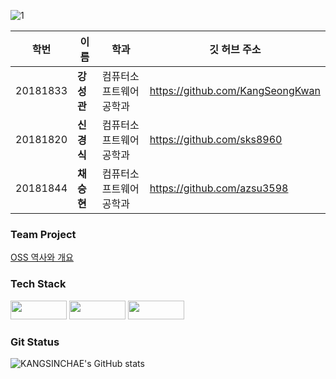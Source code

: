 
![1](https://user-images.githubusercontent.com/101855945/202638511-d6cec7a4-6484-47a4-ba88-843b48287c38.JPG)

|학번|이름|학과|깃 허브 주소|
|---|---|---|---|
|20181833|**강성관**|컴퓨터소프트웨어공학과|https://github.com/KangSeongKwan|
|20181820|**신경식**|컴퓨터소프트웨어공학과|https://github.com/sks8960|
|20181844|**채승현**|컴퓨터소프트웨어공학과|https://github.com/azsu3598|

### Team Project

<a href="https://github.com/KANGSINCHAE/OSS-Project/blob/main/OSS%EC%97%AD%EC%82%AC%EC%99%80%EA%B0%9C%EC%9A%94.md">OSS 역사와 개요</a>

### Tech Stack
<p>
<img src="https://img.shields.io/badge/CSharp-239120?style=flat-square&logo=CSharp&logoColor=white" width=90px, height=30px/>
<img src="https://img.shields.io/badge/Unity-AAFFBB?style=flat-square&logo=Unity&logoColor=white" width=90px, height=30px/>
<img src="https://img.shields.io/badge/GitHub-181717?style=flat-square&logo=GitHub&logoColor=white" width=90px, height=30px/>
</p>

### Git Status
![KANGSINCHAE's GitHub stats](https://github-readme-stats.vercel.app/api?username=KANGSINCHAE&theme=tokyonight&show_icons=true)
